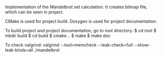 Implementation of the Mandelbrot set calculation. It creates bitmap file, which
can be seen in project.

CMake is used for project build. Doxygen is used for project documentation.

To build project and project documentation, go to root directory:
$ cd root
$ mkdir build
$ cd build
$ cmake ..
$ make
$ make doc

To check valgrind: valgrind --tool=memcheck --leak-check=full --show-leak-kinds=all ./mandelbrot
